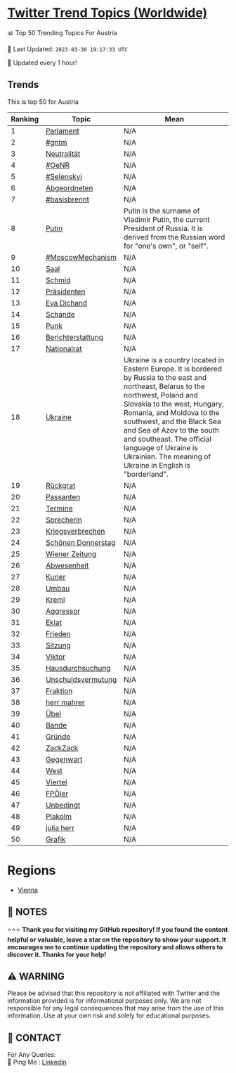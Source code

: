 [Twitter Trend Topics (Worldwide)](https://github.com/ErcinDedeoglu/Twitter-Trend-Topics)
==========


📊 Top 50 Trending Topics For Austria

📆 Last Updated: `2023-03-30 19:17:33 UTC`

🔧 Updated every 1 hour!


## Trends

This is top 50 for Austria

| Ranking | Topic | Mean |
| ------- | ------------ | ------------ |
| 1 | [Parlament](http://twitter.com/search?q=Parlament) | N/A |
| 2 | [#gntm](http://twitter.com/search?q=%23gntm) | N/A |
| 3 | [Neutralität](http://twitter.com/search?q=Neutralit%c3%a4t) | N/A |
| 4 | [#OeNR](http://twitter.com/search?q=%23OeNR) | N/A |
| 5 | [#Selenskyj](http://twitter.com/search?q=%23Selenskyj) | N/A |
| 6 | [Abgeordneten](http://twitter.com/search?q=Abgeordneten) | N/A |
| 7 | [#basisbrennt](http://twitter.com/search?q=%23basisbrennt) | N/A |
| 8 | [Putin](http://twitter.com/search?q=Putin) | Putin is the surname of Vladimir Putin, the current President of Russia. It is derived from the Russian word for "one's own", or "self". |
| 9 | [#MoscowMechanism](http://twitter.com/search?q=%23MoscowMechanism) | N/A |
| 10 | [Saal](http://twitter.com/search?q=Saal) | N/A |
| 11 | [Schmid](http://twitter.com/search?q=Schmid) | N/A |
| 12 | [Präsidenten](http://twitter.com/search?q=Pr%c3%a4sidenten) | N/A |
| 13 | [Eva Dichand](http://twitter.com/search?q=Eva+Dichand) | N/A |
| 14 | [Schande](http://twitter.com/search?q=Schande) | N/A |
| 15 | [Punk](http://twitter.com/search?q=Punk) | N/A |
| 16 | [Berichterstattung](http://twitter.com/search?q=Berichterstattung) | N/A |
| 17 | [Nationalrat](http://twitter.com/search?q=Nationalrat) | N/A |
| 18 | [Ukraine](http://twitter.com/search?q=Ukraine) | Ukraine is a country located in Eastern Europe. It is bordered by Russia to the east and northeast, Belarus to the northwest, Poland and Slovakia to the west, Hungary, Romania, and Moldova to the southwest, and the Black Sea and Sea of Azov to the south and southeast. The official language of Ukraine is Ukrainian. The meaning of Ukraine in English is "borderland". |
| 19 | [Rückgrat](http://twitter.com/search?q=R%c3%bcckgrat) | N/A |
| 20 | [Passanten](http://twitter.com/search?q=Passanten) | N/A |
| 21 | [Termine](http://twitter.com/search?q=Termine) | N/A |
| 22 | [Sprecherin](http://twitter.com/search?q=Sprecherin) | N/A |
| 23 | [Kriegsverbrechen](http://twitter.com/search?q=Kriegsverbrechen) | N/A |
| 24 | [Schönen Donnerstag](http://twitter.com/search?q=Sch%c3%b6nen+Donnerstag) | N/A |
| 25 | [Wiener Zeitung](http://twitter.com/search?q=Wiener+Zeitung) | N/A |
| 26 | [Abwesenheit](http://twitter.com/search?q=Abwesenheit) | N/A |
| 27 | [Kurier](http://twitter.com/search?q=Kurier) | N/A |
| 28 | [Umbau](http://twitter.com/search?q=Umbau) | N/A |
| 29 | [Kreml](http://twitter.com/search?q=Kreml) | N/A |
| 30 | [Aggressor](http://twitter.com/search?q=Aggressor) | N/A |
| 31 | [Eklat](http://twitter.com/search?q=Eklat) | N/A |
| 32 | [Frieden](http://twitter.com/search?q=Frieden) | N/A |
| 33 | [Sitzung](http://twitter.com/search?q=Sitzung) | N/A |
| 34 | [Viktor](http://twitter.com/search?q=Viktor) | N/A |
| 35 | [Hausdurchsuchung](http://twitter.com/search?q=Hausdurchsuchung) | N/A |
| 36 | [Unschuldsvermutung](http://twitter.com/search?q=Unschuldsvermutung) | N/A |
| 37 | [Fraktion](http://twitter.com/search?q=Fraktion) | N/A |
| 38 | [herr mahrer](http://twitter.com/search?q=herr+mahrer) | N/A |
| 39 | [Übel](http://twitter.com/search?q=%c3%9cbel) | N/A |
| 40 | [Bande](http://twitter.com/search?q=Bande) | N/A |
| 41 | [Gründe](http://twitter.com/search?q=Gr%c3%bcnde) | N/A |
| 42 | [ZackZack](http://twitter.com/search?q=ZackZack) | N/A |
| 43 | [Gegenwart](http://twitter.com/search?q=Gegenwart) | N/A |
| 44 | [West](http://twitter.com/search?q=West) | N/A |
| 45 | [Viertel](http://twitter.com/search?q=Viertel) | N/A |
| 46 | [FPÖler](http://twitter.com/search?q=FP%c3%96ler) | N/A |
| 47 | [Unbedingt](http://twitter.com/search?q=Unbedingt) | N/A |
| 48 | [Plakolm](http://twitter.com/search?q=Plakolm) | N/A |
| 49 | [julia herr](http://twitter.com/search?q=julia+herr) | N/A |
| 50 | [Grafik](http://twitter.com/search?q=Grafik) | N/A |



# Regions

* [Vienna](</Austria/Vienna.md>)



## 📝 NOTES

⭐⭐⭐ **Thank you for visiting my GitHub repository! If you found the content helpful or valuable, leave a star on the repository to show your support. It encourages me to continue updating the repository and allows others to discover it. Thanks for your help!**


## ⚠️ WARNING

Please be advised that this repository is not affiliated with Twitter and the information provided is for informational purposes only. We are not responsible for any legal consequences that may arise from the use of this information. Use at your own risk and solely for educational purposes.


## 📨 CONTACT

 For Any Queries:  
            🏓 Ping Me : [LinkedIn](https://www.linkedin.com/in/ercindedeoglu/)
